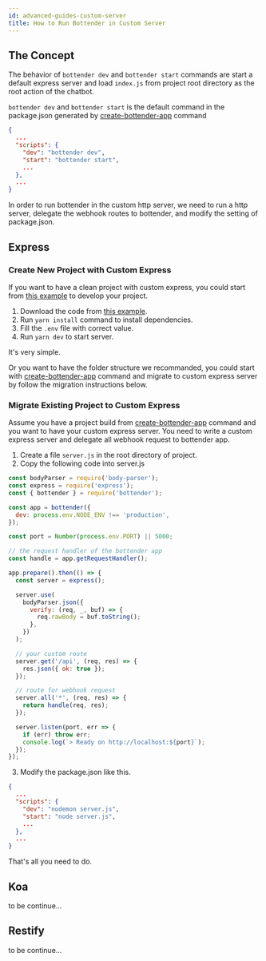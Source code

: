 ```yaml
---
id: advanced-guides-custom-server
title: How to Run Bottender in Custom Server
---
```


## The Concept

The behavior of `bottender dev` and `bottender start` commands are start a default express server and load `index.js` from project root directory as the root action of the chatbot.

`bottender dev` and `bottender start` is the default command in the package.json generated by [create-bottender-app](getting-started#create-a-new-bottender-app) command

```json
{
  ...
  "scripts": {
    "dev": "bottender dev",
    "start": "bottender start",
    ...
  },
  ...
}
```

In order to run bottender in the custom http server, we need to run a http server, delegate the webhook routes to bottender, and modify the setting of package.json.

## Express

### Create New Project with Custom Express

If you want to have a clean project with custom express, you could start from [this example](https://github.com/Yoctol/bottender/tree/master/examples/custom-server-express) to develop your project.

1. Download the code from [this example](https://github.com/Yoctol/bottender/tree/master/examples/custom-server-express).
2. Run `yarn install` command to install dependencies.
3. Fill the `.env` file with correct value.
4. Run `yarn dev` to start server.

It's very simple.

Or you want to have the folder structure we recommanded, you could start with [create-bottender-app](getting-started#create-a-new-bottender-app) command and migrate to custom express server by follow the migration instructions below.

### Migrate Existing Project to Custom Express

Assume you have a project build from [create-bottender-app](getting-started#create-a-new-bottender-app) command and you want to have your custom express server. You need to write a custom express server and delegate all webhook request to bottender app.

1. Create a file `server.js` in the root directory of project.
2. Copy the following code into server.js

```javascript
const bodyParser = require('body-parser');
const express = require('express');
const { bottender } = require('bottender');

const app = bottender({
  dev: process.env.NODE_ENV !== 'production',
});

const port = Number(process.env.PORT) || 5000;

// the request handler of the bottender app
const handle = app.getRequestHandler();

app.prepare().then(() => {
  const server = express();

  server.use(
    bodyParser.json({
      verify: (req, _, buf) => {
        req.rawBody = buf.toString();
      },
    })
  );

  // your custom route
  server.get('/api', (req, res) => {
    res.json({ ok: true });
  });

  // route for webhook request
  server.all('*', (req, res) => {
    return handle(req, res);
  });

  server.listen(port, err => {
    if (err) throw err;
    console.log(`> Ready on http://localhost:${port}`);
  });
});
```

3. Modify the package.json like this.

```json
{
  ...
  "scripts": {
    "dev": "nodemon server.js",
    "start": "node server.js",
    ...
  },
  ...
}
```

That's all you need to do.

## Koa

to be continue...

## Restify

to be continue...
